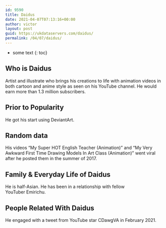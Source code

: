 ```yaml
---
id: 9590
title: Daidus
date: 2021-04-07T07:13:16+00:00
author: victor
layout: post
guid: https://ukdataservers.com/daidus/
permalink: /04/07/daidus/
---
```


* some text
{: toc}


## Who is Daidus



Artist and illustrate who brings his creations to life with animation videos in both cartoon and anime style as seen on his YouTube channel. He would earn more than 1.3 million subscribers. 

                
                
                
## Prior to Popularity



He got his start using DeviantArt. 

                
                
                
## Random data



His videos &#8220;My Super HOT English Teacher (Animation)&#8221; and &#8220;My Very Awkward First Time Drawing Models In Art Class (Animation)&#8221; went viral after he posted them in the summer of 2017. 

                
                
                
## Family & Everyday Life of Daidus



He is half-Asian. He has been in a relationship with fellow YouTuber Emirichu.

                
                
                
## People Related With Daidus



He engaged with a tweet from YouTube star CDawgVA in February 2021.

                
              
            
          
          
          